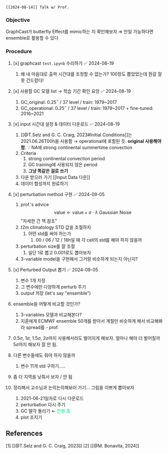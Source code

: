```ad-note
[[2024-08-14]] Talk w/ Prof.
```
### Objective
GraphCast가 butterfly Effect를 mimic하는 지 확인해보자
$\Rightarrow$ 만일 가능하다면 ensemble로 활용할 수 있다
### Procedure
1. [x] graphcast `test.ipynb` 수리하기 ✅ 2024-08-19
	1. 왜 내 마음대로 출력 시간대를 조정할 수 없는가? 
	   100장도 뽑았었는데 뭔갈 잘못 건드렸다!
	   
2. [x] 사용할 GC 모델 list $\rightarrow$ 학습 기간 확인 요망 ✅ 2024-08-19
	1. GC_original: 0.25$^\circ$ / 37 level / train: 1979~2017
	2. GC_operational:  0.25$^\circ$ / 37 level / train: 1979~2017 + fine-tuned: 2016~2021
	   
3. [x] input 시간대 설정 & 데이터 다운로드 ✅ 2024-08-19
	1. [[@T.Selz and G. C. Craig, 2023#Initial Conditions]]는 2021.06.26T00h을 사용함 $\rightarrow$ operational에 포함된 듯. **original 사용해야 함**.
	   $\because$ NA에 strong continental summertime convection
	2. Criteria
		1. strong continental convection period
		2. GC training에 사용되지 않은 period
		3. **그냥 똑같은 걸로 쓰기**
	3. 다운 받으러 가기
	   [[Input Data 다운]]
	4. 데이터 합성까지 완료하기
	   
4. [x] perturbation method 구현 ✅ 2024-09-05
	1. prof.'s advice
	   $$\textsf{value} \leftarrow \textsf{value} + \sigma \cdot \lambda \textsf{ Gaussian Noise} $$
	   "자세한 건 책 참조"
	2. t2m climatology STD 값을 조절하자
		1. 어떤 std를 써야 하는가
			1. 00 / 06 / 12 / 18h일 때 각 cell의 std를 해야 하지 않을까
	3. perturbation size를 잘 조절
		1. 일단 1로 뽑고 0.001로도 뽑아보자
	4. 3-variable model을 구현해서 그거랑 비슷하게 되는지 아닌지?
	   
5. [x] Perturbed Output 뽑기 ✅ 2024-09-05
	1. 변수 1개 지정
	2. 그 변수에만 다양하게 perturb 주기
	3. output 저장 (let's say "ensemble")   
	   
6. ensemble을 어떻게 비교할 것인가?
	1. 3-variables 모델과 비교해본다?
	2. 지훈에게 ECMWF ensemble 50개를 받아서 계절만 비슷하게 해서 비교해봐라 spread를 - prof. 
7. 0.5$\sigma$, 1$\sigma$, 1.5$\sigma$, 2$\sigma$까지 사용해서라도 벌어지게 해보자. 얼마나 해야 더 벌어질까 
	5$\sigma$까지 해보자
	잘 안 됨.
8. 다른 변수들에도 줘야 하지 않을까
	1. 변수 11개 std 구하기.....
9. 좀 더 지역을 낮춰서 보자 / 안 됨
10. 정리해서 교수님과 논의논의해보러 가기... 그림을 이쁘게 뽑아보자 
	1. 2021-06-21일자로 다시 다운로드
	2. perturbation 다시 주기
	3. GC 딸각 돌리기 $\leftarrow$ <font color="#00e676">진행 중</font>
	4. plot 조지기
## References
[1] [[@T.Selz and G. C. Craig, 2023]]
[2] [[@M. Bonavita, 2024]]
